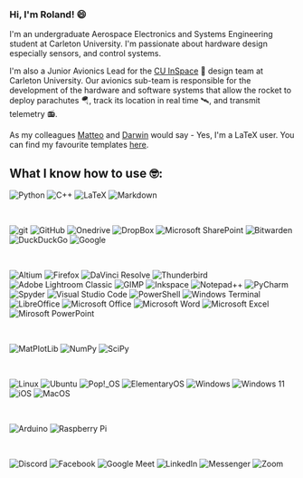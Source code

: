 ### Hi, I'm Roland! 😄

I'm an undergraduate Aerospace Electronics and Systems Engineering student at Carleton University. I'm passionate about  hardware design especially sensors, and control systems.

I'm also a Junior Avionics Lead for the [CU InSpace](https://github.com/CarletonURocketry) 🚀 design team at Carleton University. Our avionics sub-team is responsible for the development of the hardware and software systems that allow the rocket to deploy parachutes 🪂, track its location in real time 🛰️, and transmit telemetry 📻.

As my colleagues [Matteo](https://github.com/linguini1) and [Darwin](https://github.com/darwinkjull) would say - Yes, I'm a LaTeX user. You can find my favourite templates [here](https://github.com/codedflute/latex-templates). 

## What I know how to use 🤓:
<!--Languages-->

<img alt="Python" src="https://img.shields.io/badge/-Python-ffbc03?&logo=Python&style=for-the-badge" /> <img alt="C++" src="https://img.shields.io/badge/C++-00599C?&logo=c++&style=for-the-badge" /> <img alt="LaTeX" src="https://img.shields.io/badge/latex-%23008080.svg?style=for-the-badge&logo=latex&logoColor=white" /> <img alt="Markdown" src="https://img.shields.io/badge/markdown-%23000000.svg?style=for-the-badge&logo=markdown&logoColor=white" />

<br />
<!--Frameworks-->



<!--Tools-->

<img alt="git" src="https://img.shields.io/badge/-Git-F05032?&style=for-the-badge&logo=git&logoColor=white" /> <img alt="GitHub" src="https://img.shields.io/badge/-GitHub-000000?&style=for-the-badge&logo=github&logoColor=white" /> <img alt="Onedrive" src="https://img.shields.io/badge/OneDrive-0078D4.svg?style=for-the-badge&logo=microsoftonedrive&logoColor=white" /> <img alt="DropBox" src="https://img.shields.io/badge/Dropbox-%233B4D98.svg?style=for-the-badge&logo=Dropbox&logoColor=white" /> <img alt="Microsoft SharePoint" src="https://img.shields.io/badge/Microsoft_SharePoint-0078D4?style=for-the-badge&logo=microsoft-sharepoint&logoColor=white" /> <img alt="Bitwarden" src="https://img.shields.io/badge/bitwarden-%23175DDC.svg?style=for-the-badge&logo=bitwarden&logoColor=white" /> <img alt="DuckDuckGo" src="https://img.shields.io/badge/DuckDuckGo-DE5833?style=for-the-badge&logo=DuckDuckGo&logoColor=white" /> <img alt="Google" src="https://img.shields.io/badge/google-4285F4?style=for-the-badge&logo=google&logoColor=white" />

<br />
<!--Software--!>

<img alt="Altium" src="https://img.shields.io/badge/altium%20designer-A5915F?style=for-the-badge&logo=altium%20designer&logoColor=white" /> <img alt="Firefox" src="https://img.shields.io/badge/Firefox-FF7139?style=for-the-badge&logo=Firefox-Browser&logoColor=white" /> <img alt="DaVinci Resolve" src="https://img.shields.io/badge/DaVinci%20Resolve-2C3D4D?style=for-the-badge&logo=davinciresolve&logoColor=white" /> <img alt="Thunderbird" src="https://img.shields.io/badge/Thunderbird-0A84FF.svg?style=for-the-badge&logo=Thunderbird&logoColor=white" /> <img alt="Adobe Lightroom Classic" src="https://img.shields.io/badge/Adobe%20Lightroom%20Classic-31A8FF.svg?style=for-the-badge&logo=Adobe%20Lightroom%20Classic&logoColor=white" /> <img alt="GIMP" src="https://img.shields.io/badge/Gimp-657D8B?style=for-the-badge&logo=gimp&logoColor=FFFFFF" /> <img alt="Inkspace" src="https://img.shields.io/badge/Inkscape-e0e0e0?style=for-the-badge&logo=inkscape&logoColor=080A13" /> <img alt="Notepad++" src="https://img.shields.io/badge/Notepad++-90E59A.svg?style=for-the-badge&logo=notepad%2b%2b&logoColor=black" /> <img alt="PyCharm" src="https://img.shields.io/badge/pycharm-143?style=for-the-badge&logo=pycharm&logoColor=black&color=black&labelColor=green" /> <img alt="Spyder" src="https://img.shields.io/badge/Spyder-838485?style=for-the-badge&logo=spyder%20ide&logoColor=maroon" /> <img alt="Visual Studio Code" src="https://img.shields.io/badge/Visual%20Studio%20Code-0078d7.svg?style=for-the-badge&logo=visual-studio-code&logoColor=white" /> <img alt="PowerShell" src="https://img.shields.io/badge/PowerShell-%235391FE.svg?style=for-the-badge&logo=powershell&logoColor=white" /> <img alt="Windows Terminal" src="https://img.shields.io/badge/Windows%20Terminal-%234D4D4D.svg?style=for-the-badge&logo=windows-terminal&logoColor=white" /> <img alt="LibreOffice" src="https://img.shields.io/badge/LibreOffice-%2318A303?style=for-the-badge&logo=LibreOffice&logoColor=white" /> <img alt="Microsoft Office" src="https://img.shields.io/badge/Microsoft_Office-D83B01?style=for-the-badge&logo=microsoft-office&logoColor=white" /> <img alt="Microsoft Word" src="https://img.shields.io/badge/Microsoft_Word-2B579A?style=for-the-badge&logo=microsoft-word&logoColor=white" /> <img alt="Microsoft Excel" src="https://img.shields.io/badge/Microsoft_Excel-217346?style=for-the-badge&logo=microsoft-excel&logoColor=white" /> <img alt="Mirosoft PowerPoint" src="https://img.shields.io/badge/Microsoft_PowerPoint-B7472A?style=for-the-badge&logo=microsoft-powerpoint&logoColor=white" />

<br />
<!--Libraries--!>

<img alt="MatPlotLib" src="https://img.shields.io/badge/Matplotlib-%23fffff.svg?style=for-the-badge&logo=Matplotlib&logoColor=black" /> <img alt="NumPy" src="https://img.shields.io/badge/numpy-%23013243.svg?style=for-the-badge&logo=numpy&logoColor=white" /> <img alt="SciPy" src="https://img.shields.io/badge/SciPy-%230C55A5.svg?style=for-the-badge&logo=scipy&logoColor=%white" />

<br />

<!--OS-->

<img alt="Linux" src="https://img.shields.io/badge/Linux-FCC624?style=for-the-badge&logo=linux&logoColor=black" /> <img alt="Ubuntu" src="https://img.shields.io/badge/Ubuntu-E95420?style=for-the-badge&logo=ubuntu&logoColor=white" /> <img alt="Pop!_OS" src="https://img.shields.io/badge/Pop!_OS-48B9C7?style=for-the-badge&logo=Pop!_OS&logoColor=white" /> <img alt="ElementaryOS" src="https://img.shields.io/badge/-elementary%20OS-black?style=for-the-badge&logo=elementary&logoColor=white" /> <img alt="Windows" src="https://img.shields.io/badge/Windows-0078D6?style=for-the-badge&logo=windows&logoColor=white" /> <img alt="Windows 11" src="https://img.shields.io/badge/Windows%2011-%230079d5.svg?style=for-the-badge&logo=Windows%2011&logoColor=white" /> <img alt="iOS" src="https://img.shields.io/badge/iOS-000000?style=for-the-badge&logo=ios&logoColor=white" /> <img alt="MacOS" src="https://img.shields.io/badge/mac%20os-000000?style=for-the-badge&logo=macos&logoColor=F0F0F0" />

<br />
<!--Hardware -->


<img alt="Arduino" src="https://img.shields.io/badge/-Arduino-00979D?style=for-the-badge&logo=Arduino&logoColor=white" /> <img alt="Raspberry Pi" src="https://img.shields.io/badge/-RaspberryPi-C51A4A?style=for-the-badge&logo=Raspberry-Pi" />

<br />
<!--Communication--!>

<img alt="Discord" src="https://img.shields.io/badge/Discord-%235865F2.svg?style=for-the-badge&logo=discord&logoColor=white"> <img alt="Facebook" src="https://img.shields.io/badge/Facebook-%231877F2.svg?style=for-the-badge&logo=Facebook&logoColor=white" /> <img alt="Google Meet" src="https://img.shields.io/badge/Google%20Meet-00897B?style=for-the-badge&logo=google-meet&logoColor=white" /> <img alt="LinkedIn" src="https://img.shields.io/badge/linkedin-%230077B5.svg?style=for-the-badge&logo=linkedin&logoColor=white" /> <img alt="Messenger" src="https://img.shields.io/badge/Messenger-00B2FF?style=for-the-badge&logo=messenger&logoColor=white" /> <img alt="Zoom" src="https://img.shields.io/badge/Zoom-2D8CFF?style=for-the-badge&logo=zoom&logoColor=white" />


<!--
**CodedFlute/CodedFlute** is a ✨ _special_ ✨ repository because its `README.md` (this file) appears on your GitHub profile.
<img alt="DaVinci Resolve" src="" /> <img alt="Thunderbird" src="" />
Here are some ideas to get you started:

- 🔭 I’m currently working on ...
- 🌱 I’m currently learning ...
- 👯 I’m looking to collaborate on ...
- 🤔 I’m looking for help with ...
- 💬 Ask me about ...
- 📫 How to reach me: ...
- 😄 Pronouns: ...
- ⚡ Fun fact: ...
-->
